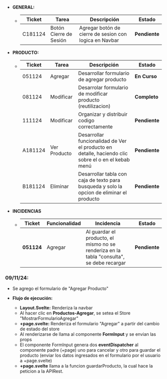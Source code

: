 - **GENERAL:**

  - | Ticket  | Tarea                  | Descripción                                            | Estado        |
    | ------- | ---------------------- | ------------------------------------------------------ | ------------- |
    | C181124 | Botón Cierre de Sesión | Agregar botón de cierre de sesion con logica en Navbar | **Pendiente** |

- **PRODUCTO:**

  - | Ticket  | Tarea        | Descripción                                                                                        | Estado        |
    | ------- | ------------ | -------------------------------------------------------------------------------------------------- | ------------- |
    | 051124  | Agregar      | Desarrollar formulario de agregar producto                                                         | **En Curso**  |
    | 081124  | Modificar    | Desarrolar formulario de modificar producto (reutilizacion)                                        | **Completo**  |
    | 111124  | Modificar    | Organizar y distribuir codigo correctamente                                                        | **Pendiente** |
    | A181124 | Ver Producto | Desarrollar funcionalidad de Ver el producto en detalle, haciendo clic sobre el o en el kebab menú | **Pendiente** |
    | B181124 | Eliminar     | Desarrollar tabla con caja de texto para busqueda y solo la opcion de eliminar el producto         | **Pendiente** |

- **INCIDENCIAS**

  - | Ticket     | Funcionalidad | Incidencia                                                                                | Estado        |
    | ---------- | ------------- | ----------------------------------------------------------------------------------------- | ------------- |
    | **051124** | Agregar       | Al guardar el producto, el mismo no se renderiza en la tabla "consulta", se debe recargar | **Pendiente** |

### **09/11/24:**

- Se agrego el formulario de "Agregar Producto"
- **Flujo de ejecución:**

  - **Layout.Svelte:** Renderiza la navbar
  - Al hacer clic en **Productos-Agregar**, se setea el Store "MostrarFormularioAgregar"
  - **+page.svelte:** Renderiza el formulario "Agregar" a partir del cambio de estado del store
  - Al renderizarse de llama al componente **FormInput** y se envian las props
  - El componente FormInput genera dos **eventDispatcher** al componente padre (+page) uno para cancelar y otro para guardar el producto (enviar los datos ingresados en el formulario por el usuario a +page.svelte)
  - **+page.svelte** llama a la funcion guardarProducto, la cual hace la peticion a la APIRest.
